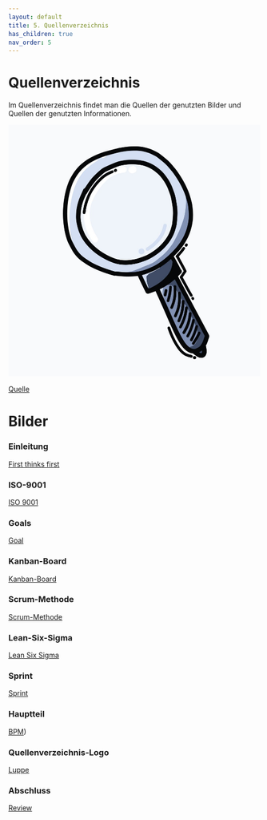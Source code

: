 ```yaml
---
layout: default
title: 5. Quellenverzeichnis
has_children: true
nav_order: 5
---
```


# Quellenverzeichnis

Im Quellenverzeichnis findet man die Quellen der genutzten Bilder und Quellen der genutzten Informationen.

![Luppe](../../ressources/bilder/Luppe.jpg)

[Quelle](../Quellenverzeichnis/index.md#Quellenverzeichnis-Logo)

# Bilder

### Einleitung
[First thinks first](https://t3.ftcdn.net/jpg/06/24/88/42/360_F_624884237_NEYWEUEu226ddKKhmQZJASwvTifMUmHW.jpg)

### ISO-9001
[ISO 9001](https://reciprocity.com/wp-content/uploads/2021/10/faq_iso9001_featured-img_730x270_small.jpg)

### Goals
[Goal](https://images.squarespace-cdn.com/content/v1/5760269145bf21440773e26c/1532517734122-G2XKNP3V3X2SG2CC9Z95/Goals.jpg?format=2500w)
### Kanban-Board
[Kanban-Board](https://www.ingenieur.de/wp-content/uploads/2019/01/Kanban-Board-illustriert_B74336643_bakhtiarzein-e1547564483745.jpg)

### Scrum-Methode
[Scrum-Methode](https://media.graphassets.com/j3ITgEIYTVmdAXePjpoR)

### Lean-Six-Sigma
[Lean Six Sigma](https://www.georgiaruralhealth.org/wp-content/uploads/2022/01/lean-6-sigma.png)

### Sprint
[Sprint](https://cdn0.iconfinder.com/data/icons/leto-blue-project-management/64/__sprint-512.png)

### Hauptteil
[BPM](https://movan.vn/wp-content/uploads/sites/156/2020/05/bpm.png))

### Quellenverzeichnis-Logo
[Luppe](https://cdn1.vectorstock.com/i/1000x1000/12/55/magnifying-glass-doodle-color-icon-drawing-sketch-vector-33421255.jpg)

### Abschluss
[Review](https://timelesshrsolutions.files.wordpress.com/2016/12/employee-performance-review.jpg)

